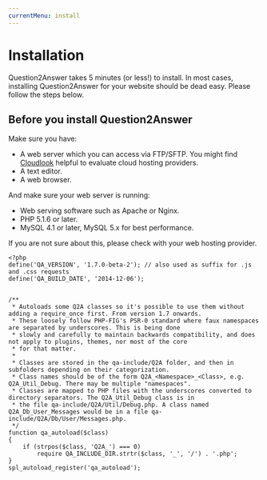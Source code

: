 ```yaml
---
currentMenu: install
---
```


# Installation

Question2Answer takes 5 minutes (or less!) to install. In most cases, installing Question2Answer for your website should be dead easy. Please follow the steps below.

## Before you install Question2Answer

Make sure you have:

- A web server which you can access via FTP/SFTP. You might find [Cloudlook](http://www.cloudlook.com/) helpful to evaluate cloud hosting providers.
- A text editor.
- A web browser.

And make sure your web server is running:

- Web serving software such as Apache or Nginx.
- PHP 5.1.6 or later.
- MySQL 4.1 or later, MySQL 5.x for best performance.

If you are not sure about this, please check with your web hosting provider.


	<?php
	define('QA_VERSION', '1.7.0-beta-2'); // also used as suffix for .js and .css requests
	define('QA_BUILD_DATE', '2014-12-06');


	/**
	 * Autoloads some Q2A classes so it's possible to use them without adding a require_once first. From version 1.7 onwards.
	 * These loosely follow PHP-FIG's PSR-0 standard where faux namespaces are separated by underscores. This is being done
	 * slowly and carefully to maintain backwards compatibility, and does not apply to plugins, themes, nor most of the core
	 * for that matter.
	 *
	 * Classes are stored in the qa-include/Q2A folder, and then in subfolders depending on their categorization.
	 * Class names should be of the form Q2A_<Namespace>_<Class>, e.g. Q2A_Util_Debug. There may be multiple "namespaces".
	 * Classes are mapped to PHP files with the underscores converted to directory separators. The Q2A_Util_Debug class is in
	 * the file qa-include/Q2A/Util/Debug.php. A class named Q2A_Db_User_Messages would be in a file qa-include/Q2A/Db/User/Messages.php.
	 */
	function qa_autoload($class)
	{
		if (strpos($class, 'Q2A_') === 0)
			require QA_INCLUDE_DIR.strtr($class, '_', '/') . '.php';
	}
	spl_autoload_register('qa_autoload');

